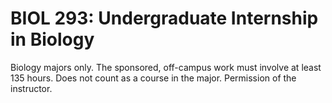 # BIOL 293: Undergraduate Internship in Biology

Biology majors only. The sponsored, off-campus work must involve at least 135 hours. Does not count as a course in the major. Permission of the instructor.